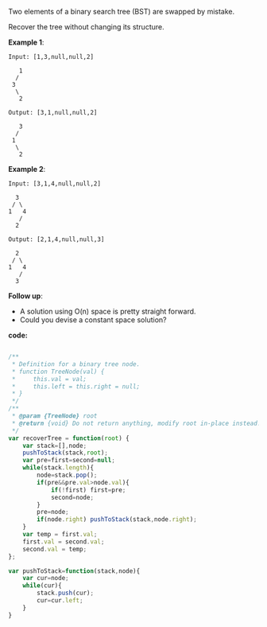 Two elements of a binary search tree (BST) are swapped by mistake.

Recover the tree without changing its structure.

**Example 1**:
```
Input: [1,3,null,null,2]

   1
  /
 3
  \
   2

Output: [3,1,null,null,2]

   3
  /
 1
  \
   2
```

**Example 2**:
```
Input: [3,1,4,null,null,2]

  3
 / \
1   4
   /
  2

Output: [2,1,4,null,null,3]

  2
 / \
1   4
   /
  3
```

**Follow up**:

- A solution using O(n) space is pretty straight forward.
- Could you devise a constant space solution?


**code:**

```js

/**
 * Definition for a binary tree node.
 * function TreeNode(val) {
 *     this.val = val;
 *     this.left = this.right = null;
 * }
 */
/**
 * @param {TreeNode} root
 * @return {void} Do not return anything, modify root in-place instead.
 */
var recoverTree = function(root) {
    var stack=[],node;
    pushToStack(stack,root);
    var pre=first=second=null;
    while(stack.length){
        node=stack.pop();
        if(pre&&pre.val>node.val){
            if(!first) first=pre;
            second=node;
        }
        pre=node;
        if(node.right) pushToStack(stack,node.right);
    }
    var temp = first.val;
    first.val = second.val;
    second.val = temp;
};

var pushToStack=function(stack,node){
    var cur=node;
    while(cur){
        stack.push(cur);
        cur=cur.left;
    }
}


```